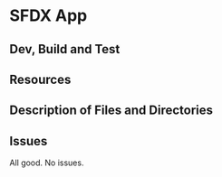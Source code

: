 # SFDX  App

## Dev, Build and Test


## Resources


## Description of Files and Directories


## Issues

All good. No issues.


